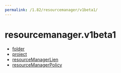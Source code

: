 ```yaml
---
permalink: /1.82/resourcemanager/v1beta1/
---
```


# resourcemanager.v1beta1



* [folder](folder.md)
* [project](project.md)
* [resourceManagerLien](resourceManagerLien.md)
* [resourceManagerPolicy](resourceManagerPolicy.md)